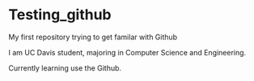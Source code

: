 # Testing_github

  My first repository trying to get familar with Github
  
  I am UC Davis student, majoring in Computer Science and Engineering.
  
  Currently learning use the Github.
